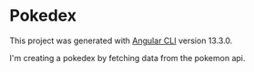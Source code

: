 # Pokedex

This project was generated with [Angular CLI](https://github.com/angular/angular-cli) version 13.3.0.

I'm creating a pokedex by fetching data from the pokemon api.
